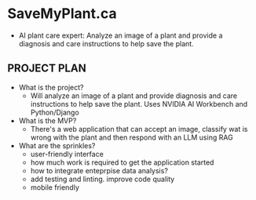 # SaveMyPlant.ca
- AI plant care expert: Analyze an image of a plant and provide a diagnosis and care instructions to help save the plant.

## PROJECT PLAN
- What is the project?
  - Will analyze an image of a plant and provide diagnosis and care instructions to help save the plant. Uses NVIDIA AI Workbench and Python/Django
- What is the MVP?
  - There's a web application that can accept an image, classify wat is wrong with the plant and then respond with an LLM using RAG
- What are the sprinkles?
  - user-friendly interface
  - how much work is required to get the application started
  -  how to integrate enteprpise data analysis?
  -  add testing and linting. improve code quality
  - mobile friendly
